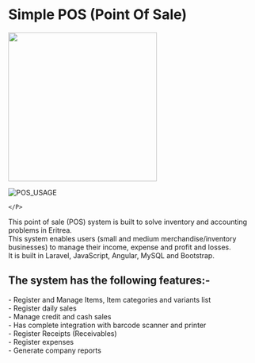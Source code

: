 <h1> Simple POS (Point Of Sale) </h1>
<P>
 <img src="https://user-images.githubusercontent.com/32343117/216508054-97dde8c5-c688-455a-982c-0e141c42b44e.PNG" width=300 height=300 />   

![POS_USAGE](https://user-images.githubusercontent.com/32343117/216508771-657000ef-25f5-4c1a-964f-fa2c0077e644.PNG)

    </P>
This point of sale (POS) system is built to solve inventory and accounting problems in Eritrea. <br/>
This system enables users (small and medium merchandise/inventory businesses) to manage their income, expense and profit and losses.<br/>
It is built in Laravel, JavaScript, Angular, MySQL and Bootstrap.<br/>

<h2>The system has the following features:-</h2>
-	Register and Manage Items, Item categories and variants list<br/>
-	Register daily sales<br/>
-	Manage credit and cash sales<br/>
-	Has complete integration with barcode scanner and printer<br/>
-	Register Receipts (Receivables)<br/>
-	Register expenses<br/>
-	Generate company reports<br/>

